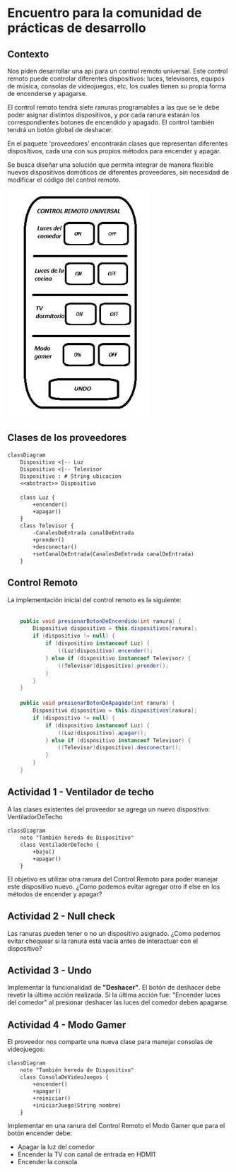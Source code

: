 # Encuentro para la comunidad de prácticas de desarrollo

## Contexto

Nos piden desarrollar una api para un control remoto universal. Este control remoto puede controlar diferentes dispositivos: luces, televisores, equipos de música, consolas de videojuegos, etc, los cuales tienen su propia forma de encenderse y apagarse.

El control remoto tendrá siete ranuras programables a las que se le debe poder asignar distintos dispositivos, y por cada ranura estarán los correspondientes botones de encendido y apagado. El control también tendrá un botón global de deshacer.

En el paquete 'proveedores' encontrarán clases que representan diferentes dispositivos, cada una con sus propios métodos para encender y apagar.

Se busca diseñar una solución que permita integrar de manera flexible nuevos dispositivos domóticos de diferentes proveedores, sin necesidad de modificar el código del control remoto.

![Control Remoto](ControlRemoto.png)

## Clases de los proveedores

```mermaid
classDiagram
    Dispositivo <|-- Luz
    Dispositivo <|-- Televisor
    Dispositivo : # String ubicacion
    <<abstract>> Dispositivo

    class Luz {
        +encender()
        +apagar()
    }
    class Televisor {
        -CanalesDeEntrada canalDeEntrada
        +prender()
        +desconectar()
        +setCanalDeEntrada(CanalesDeEntrada canalDeEntrada)
    }
```

## Control Remoto

La implementación inicial del control remoto es la siguiente:

```java

    public void presionarBotonDeEncendido(int ranura) {
        Dispositivo dispositivo = this.dispositivos[ranura];
        if (dispositivo != null) {
            if (dispositivo instanceof Luz) {
                ((Luz)dispositivo).encender();
            } else if (dispositivo instanceof Televisor) {
                ((Televisor)dispositivo).prender();
            }
        }
    }

    public void presionarBotonDeApagado(int ranura) {
        Dispositivo dispositivo = this.dispositivos[ranura];
        if (dispositivo != null) {
            if (dispositivo instanceof Luz) {
                ((Luz)dispositivo).apagar();
            } else if (dispositivo instanceof Televisor) {
                ((Televisor)dispositivo).desconectar();
            }
        }
    }

```

## Actividad 1 - Ventilador de techo

A las clases existentes del proveedor se agrega un nuevo dispositivo: VentiladorDeTecho

```mermaid
classDiagram
    note "También hereda de Dispositivo"
    class VentiladorDeTecho {
        +bajo()
        +apagar()
    }
```

El objetivo es utilizar otra ranura del Control Remoto para poder manejar este dispositivo nuevo. ¿Como podemos evitar agregar otro if else en los métodos de encender y apagar?

## Actividad 2 - Null check

Las ranuras pueden tener o no un dispositivo asignado. ¿Como podemos evitar chequear si la ranura está vacía antes de interactuar con el dispositivo?

## Actividad 3 - Undo

Implementar la funcionalidad de **"Deshacer"**. El botón de deshacer debe revetir la última acción realizada.
Si la última acción fue: "Encender luces del comedor" al presionar deshacer las luces del comedor deben apagarse.

## Actividad 4 - Modo Gamer

El proveedor nos comparte una nueva clase para manejar consolas de videojuegos:

```mermaid
classDiagram
    note "También hereda de Dispositivo"
    class ConsolaDeVideoJuegos {
        +encender()
        +apagar()
        +reiniciar()
        +iniciarJuego(String nombre)
    }
```

Implementar en una ranura del Control Remoto el Modo Gamer que para el botón encender debe:

- Apagar la luz del comedor
- Encender la TV con canal de entrada en HDMI1
- Encender la consola
